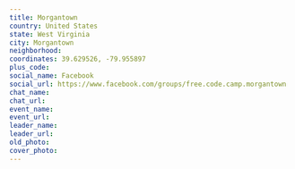 ```yaml
---
title: Morgantown
country: United States
state: West Virginia
city: Morgantown
neighborhood: 
coordinates: 39.629526, -79.955897
plus_code:
social_name: Facebook
social_url: https://www.facebook.com/groups/free.code.camp.morgantown
chat_name:
chat_url:
event_name:
event_url:
leader_name:
leader_url:
old_photo: 
cover_photo:
---
```

